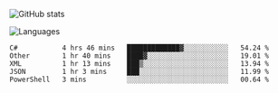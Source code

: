 ![GitHub stats](https://github-readme-stats.vercel.app/api?username=emipa606&theme=github_dark&show_icons=true)

![Languages](https://github-readme-stats.vercel.app/api/top-langs/?username=emipa606&theme=github_dark&layout=compact)

<!--START_SECTION:waka-->
```text
C#           4 hrs 46 mins   █████████████▓░░░░░░░░░░░   54.24 % 
Other        1 hr 40 mins    ████▓░░░░░░░░░░░░░░░░░░░░   19.01 % 
XML          1 hr 13 mins    ███▒░░░░░░░░░░░░░░░░░░░░░   13.94 % 
JSON         1 hr 3 mins     ███░░░░░░░░░░░░░░░░░░░░░░   11.99 % 
PowerShell   3 mins          ░░░░░░░░░░░░░░░░░░░░░░░░░   00.64 % 
```
<!--END_SECTION:waka-->
